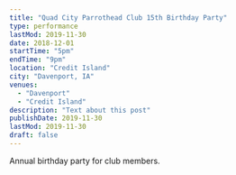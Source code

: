 ```yaml
---
title: "Quad City Parrothead Club 15th Birthday Party"
type: performance
lastMod: 2019-11-30
date: 2018-12-01
startTime: "5pm"
endTime: "9pm"
location: "Credit Island"
city: "Davenport, IA"
venues:
  - "Davenport"
  - "Credit Island"
description: "Text about this post"
publishDate: 2019-11-30
lastMod: 2019-11-30
draft: false
---
```


Annual birthday party for club members.
